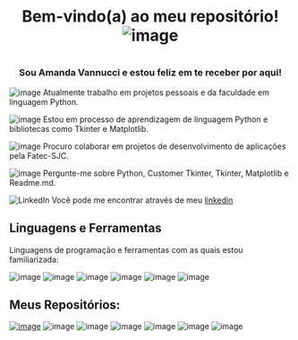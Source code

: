 ## <h1 align="center"> Bem-vindo(a) ao meu repositório!![image](https://github.com/Amandavannuccic/Amandavannuccic/assets/127263243/274959f4-3802-4c26-bcd1-89abcb1e56f1)
<h1/> 

<h3 align="center">Sou Amanda Vannucci e estou feliz em te receber por aqui!</h3>

![image](https://github.com/Amandavannuccic/Amandavannuccic/assets/127263243/43fec760-0e5f-467c-9922-c88e06a5f7c3)
Atualmente trabalho em projetos pessoais e da faculdade em linguagem Python.
  
![image](https://github.com/Amandavannuccic/Amandavannuccic/assets/127263243/5b4d9959-7716-4a9a-8e8d-3c7d96de26d4)
Estou em processo de aprendizagem de linguagem Python e bibliotecas como Tkinter e Matplotlib.
  
  
![image](https://github.com/Amandavannuccic/Amandavannuccic/assets/127263243/b93c6b5b-80ef-4e6d-baa0-b31bd7ca9893)
Procuro colaborar em projetos de desenvolvimento de aplicações pela Fatec-SJC.

![image](https://github.com/Amandavannuccic/Amandavannuccic/assets/127263243/0babb94d-7ba6-4ad9-a77e-904810c1064e)
Pergunte-me sobre Python, Customer Tkinter, Tkinter, Matplotlib e Readme.md.
  
![LinkedIn](https://github.com/Amandavannuccic/Amandavannuccic/assets/127263243/07e47601-1961-4d85-b2e1-abb9e4f42def)
Você pode me encontrar através de meu [linkedin](https://www.linkedin.com/in/amanda-vannucci-de-campos/)
 
## Linguagens e Ferramentas
Linguagens de programação e ferramentas com as quais estou familiarizada:
  
![image](https://github.com/Amandavannuccic/Amandavannuccic/assets/127263243/86d04ab8-e395-4b9d-96d9-6029b6e8c83c)
![image](https://github.com/Amandavannuccic/Amandavannuccic/assets/127263243/5eab3a95-1be7-4630-9efd-f61d1d5e97cb)
![image](https://github.com/Amandavannuccic/Amandavannuccic/assets/127263243/5f5e7467-f694-4aed-bbb9-2db03519b715)
![image](https://github.com/Amandavannuccic/Amandavannuccic/assets/127263243/75a4dd61-555d-4614-8de2-79a59293ed66)
![image](https://github.com/Amandavannuccic/Amandavannuccic/assets/127263243/6b78503f-9662-459e-809a-f55a72284598)
![image](https://github.com/Amandavannuccic/Amandavannuccic/assets/127263243/06df2867-7754-4da6-a2c3-a2f064435024)

  
## Meus Repositórios:

[![image](https://github.com/Amandavannuccic/Amandavannuccic/assets/127263243/f586cfe5-ba13-43aa-86be-68c571e4e394)](https://github.com/Amandavannuccic/Banco-de-Dados)
![image](https://github.com/Amandavannuccic/Amandavannuccic/assets/127263243/eb505c11-e51a-48f4-8ad3-e6cd9d9c46fa)
![image](https://github.com/Amandavannuccic/Amandavannuccic/assets/127263243/b52cdf87-009b-4f8d-bc35-25e07ada5b81)
![image](https://github.com/Amandavannuccic/Amandavannuccic/assets/127263243/7129f69b-f87f-4158-9544-23344fe15395)
![image](https://github.com/Amandavannuccic/Amandavannuccic/assets/127263243/a77e715b-b4a4-4982-b1e1-b932830ed5f7)
![image](https://github.com/Amandavannuccic/Amandavannuccic/assets/127263243/0dc54dc2-ed4a-469d-b3b7-9947c4901789)
![image](https://github.com/Amandavannuccic/Amandavannuccic/assets/127263243/0bcabec6-8f2d-428f-8278-acab84e2e993)

